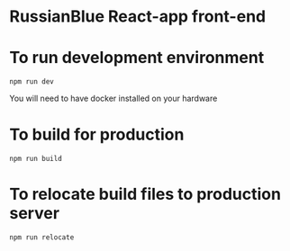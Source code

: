 # RussianBlue React-app front-end

# To run development environment
`npm run dev`

You will need to have docker installed on your hardware

# To build for production
`npm run build`

# To relocate build files to production server
`npm run relocate`